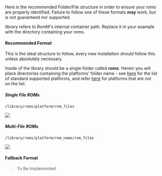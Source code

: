 Here is the recommended Folder/File structure in order to ensure your roms are properly identified.  Failure to follow one of these formats **may** work, but is not guaranteed nor supported.

*library* refers to RomM's internal container path. Replace it in your example with the directory containing your roms.

#### Recommended Format

This is the ideal structure to follow, every new installation should follow this unless absolutely necessary.

Inside of the library should be a single folder called ***roms***.  Herein you will place directories containing the platforms' folder name - see [here](https://github.com/rommapp/romm/wiki/Supported-Platforms) for the list of standard supported platforms, and refer [here](https://github.com/rommapp/romm/wiki/Custom-Platforms) for platforms that are not on the list.

##### Single File ROMs

```/library/roms/platform/rom_files```

![](assets\single-file-structure.svg)

##### Multi-File ROMs

```/library/roms/platform/rom_name/rom_files```

![](assets\multi-file-structure.svg)

#### Fallback Format

> To Be Implemented
